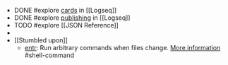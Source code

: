 - DONE #explore [cards](https://docs.logseq.com/#/page/flashcards) in [[Logseq]]
- DONE #explore [publishing](https://docs.logseq.com/#/page/publishing) in [[Logseq]]
- TODO #explore [[JSON Reference]]
-
- [[Stumbled upon]]
	- [entr](https://command-not-found.com/entr): Run arbitrary commands when files change. [More information](https://manned.org/entr) #shell-command